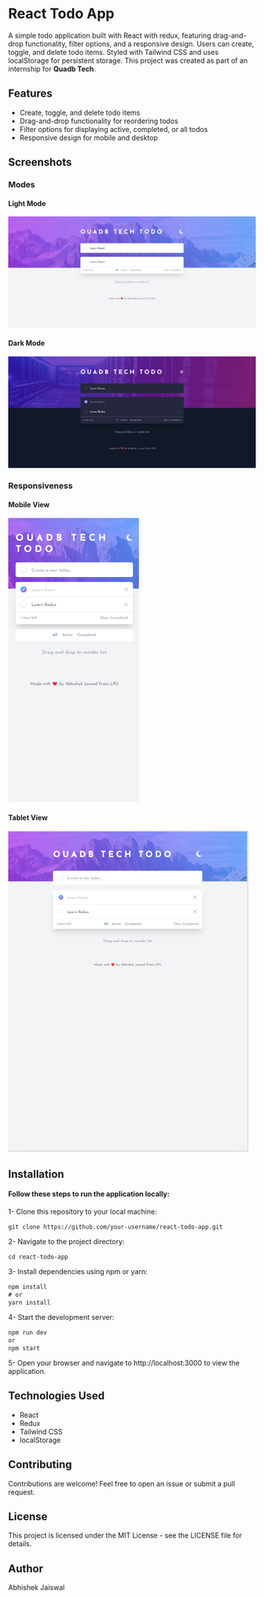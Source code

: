 # React Todo App
A simple todo application built with React with redux, featuring drag-and-drop functionality, filter options, and a responsive design. Users can create, toggle, and delete todo items. Styled with Tailwind CSS and uses localStorage for persistent storage.
This project was created as part of an internship for __Quadb Tech__.

## Features
- Create, toggle, and delete todo items
- Drag-and-drop functionality for reordering todos
- Filter options for displaying active, completed, or all todos
- Responsive design for mobile and desktop

## Screenshots
### Modes 
#### Light Mode
![Screenshot](screenshot/Screenshot_white.png)
#### Dark Mode
![Screenshot](screenshot/Screenshot_back.png)
### Responsiveness
#### Mobile View
![Screenshot](screenshot/Screenshot_Mobile.png)
#### Tablet View
![Screenshot](screenshot/Screenshot_tab.png)

## Installation

#### Follow these steps to run the application locally:

1- Clone this repository to your local machine:
```
git clone https://github.com/your-username/react-todo-app.git
```

2- Navigate to the project directory:
```
cd react-todo-app
```

3- Install dependencies using npm or yarn:
```
npm install
# or
yarn install
```

4- Start the development server:
```
npm run dev
or
npm start
```

5- Open your browser and navigate to http://localhost:3000 to view the application.

## Technologies Used

- React
- Redux
- Tailwind CSS
- localStorage

## Contributing

Contributions are welcome! Feel free to open an issue or submit a pull request.

## License
This project is licensed under the MIT License - see the LICENSE file for details.

## Author
Abhishek Jaiswal 

